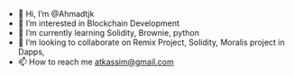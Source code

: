- 👋 Hi, I’m @Ahmadtjk
- 👀 I’m interested in Blockchain Development 
- 🌱 I’m currently learning Solidity, Brownie, python 
- 💞️ I’m looking to collaborate on Remix Project, Solidity, Moralis project in Dapps, 
- 📫 How to reach me atkassim@gmail.com

<!---
Ahmadtjk/Ahmadtjk is a ✨ special ✨ repository because its `README.md` (this file) appears on your GitHub profile.
You can click the Preview link to take a look at your changes.
--->
